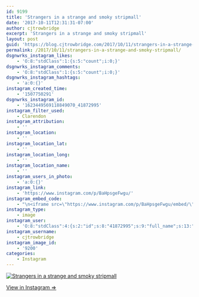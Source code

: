 ```yaml
---
id: 9199
title: 'Strangers in a strange and smoky stripmall'
date: '2017-10-11T12:31:31-07:00'
author: cjtrowbridge
excerpt: 'Strangers in a strange and smoky stripmall'
layout: post
guid: 'https://blog.cjtrowbridge.com/2017/10/11/strangers-in-a-strange-and-smoky-stripmall/'
permalink: /2017/10/11/strangers-in-a-strange-and-smoky-stripmall/
dsgnwrks_instagram_likes:
    - 'O:8:"stdClass":1:{s:5:"count";i:0;}'
dsgnwrks_instagram_comments:
    - 'O:8:"stdClass":1:{s:5:"count";i:0;}'
dsgnwrks_instagram_hashtags:
    - 'a:0:{}'
instagram_created_time:
    - '1507750291'
dsgnwrks_instagram_id:
    - '1623449569118849070_41872995'
instagram_filter_used:
    - Clarendon
instagram_attribution:
    - ''
instagram_location:
    - ''
instagram_location_lat:
    - ''
instagram_location_long:
    - ''
instagram_location_name:
    - ''
instagram_users_in_photo:
    - 'a:0:{}'
instagram_link:
    - 'https://www.instagram.com/p/BaHpsgeFwgu/'
instagram_embed_code:
    - "\n<iframe src=\"https://www.instagram.com/p/BaHpsgeFwgu/embed/\" width=\"612\" height=\"710\" frameborder=\"0\" scrolling=\"no\" allowtransparency=\"true\" class=\"insta-image-embed\"></iframe>\n"
instagram_type:
    - image
instagram_user:
    - 'O:8:"stdClass":4:{s:2:"id";s:8:"41872995";s:9:"full_name";s:13:"CJ Trowbridge";s:15:"profile_picture";s:96:"https://scontent.cdninstagram.com/t51.2885-19/s150x150/13724650_1188772791164794_142557231_a.jpg";s:8:"username";s:12:"cjtrowbridge";}'
instagram_username:
    - cjtrowbridge
instagram_image_id:
    - '9200'
categories:
    - Instagram
---
```


[![Strangers in a strange and smoky stripmall](https://blog.cjtrowbridge.com/wp-content/uploads/2017/10/1507750291-1-1.jpg)](https://www.instagram.com/p/BaHpsgeFwgu/)

[View in Instagram ⇒](https://www.instagram.com/p/BaHpsgeFwgu/)
